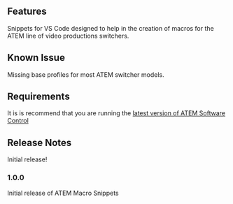 ## Features

Snippets for VS Code designed to help in the creation of macros for the ATEM line of video productions switchers.

## Known Issue

Missing base profiles for most ATEM switcher models.

## Requirements

It is is recommend that you are running the [latest version of ATEM Software Control](https://www.blackmagicdesign.com/support/family/atem-live-production-switchers)

## Release Notes

Initial release!

### 1.0.0

Initial release of ATEM Macro Snippets
